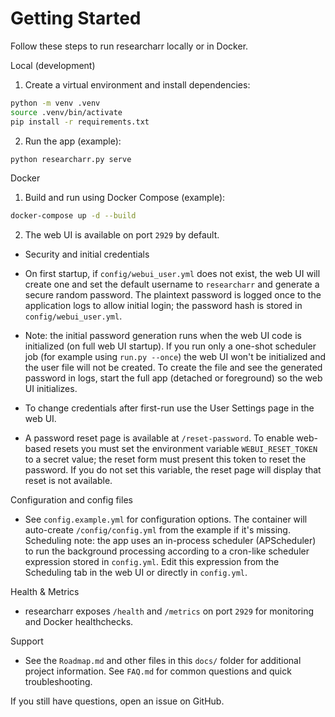 # Getting Started

Follow these steps to run researcharr locally or in Docker.

Local (development)

1. Create a virtual environment and install dependencies:

```bash
python -m venv .venv
source .venv/bin/activate
pip install -r requirements.txt
```

2. Run the app (example):

```bash
python researcharr.py serve
```

Docker

1. Build and run using Docker Compose (example):

```bash
docker-compose up -d --build
```

2. The web UI is available on port `2929` by default.

- Security and initial credentials

- On first startup, if `config/webui_user.yml` does not exist, the web UI will create one and set the default username to `researcharr` and generate a secure random password. The plaintext password is logged once to the application logs to allow initial login; the password hash is stored in `config/webui_user.yml`.
- Note: the initial password generation runs when the web UI code is initialized (on full web UI startup). If you run only a one-shot scheduler job (for example using `run.py --once`) the web UI won't be initialized and the user file will not be created. To create the file and see the generated password in logs, start the full app (detached or foreground) so the web UI initializes.
- To change credentials after first-run use the User Settings page in the web UI.
- A password reset page is available at `/reset-password`. To enable web-based resets you must set the environment variable `WEBUI_RESET_TOKEN` to a secret value; the reset form must present this token to reset the password. If you do not set this variable, the reset page will display that reset is not available.

Configuration and config files

- See `config.example.yml` for configuration options. The container will auto-create `/config/config.yml` from the example if it's missing.
	Scheduling note: the app uses an in-process scheduler (APScheduler) to run the background processing according to a cron-like scheduler expression stored in `config.yml`. Edit this expression from the Scheduling tab in the web UI or directly in `config.yml`.

Health & Metrics

- researcharr exposes `/health` and `/metrics` on port `2929` for monitoring and Docker healthchecks.

Support

- See the `Roadmap.md` and other files in this `docs/` folder for additional project information. See `FAQ.md` for common questions and quick troubleshooting.

If you still have questions, open an issue on GitHub.

